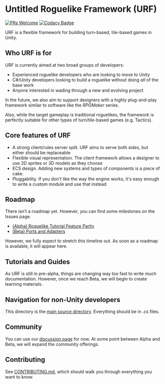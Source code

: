 # Untitled Roguelike Framework (URF)

[![PRs Welcome](https://img.shields.io/badge/PRs-welcome-brightgreen.svg?style=flat-square)](https://makeapullrequest.com)
[![Codacy Badge](https://app.codacy.com/project/badge/Grade/baa8d2a7827845d9b8a4634c7e28d3ab)](https://www.codacy.com/gh/awilsoncs/Untitled-Roguelike-Framework/dashboard?utm_source=github.com&utm_medium=referral&utm_content=awilsoncs/Untitled-Roguelike-Framework&utm_campaign=Badge_Grade)

URF is a flexible framework for building turn-based, tile-based games in Unity.

## Who URF is for

URF is currently aimed at two broad groups of developers:

- Experienced roguelike developers who are looking to move to Unity
- C#/Unity developers looking to build a roguelike without doing _all_ of the
  base work
- Anyone interested in wading through a new and evolving project

In the future, we also aim to support designers with a highly plug-and-play
framework similar to software like the _RPGMaker_ series.

Also, while the target gameplay is traditional roguelikes, the framework is
perfectly suitable for other types of turn/tile-based games (e.g. Tactics).

## Core features of URF

- A strong client/rules server split. URF aims to serve both sides, but either
  should be replaceable
- Flexible visual representation. The client framework allows a designer to use
  2D sprites or 3D models as they choose
- ECS design. Adding new systems and types of components is a piece of cake.
- Pluggability. If you don't like the way the engine works, it's easy enough to
  write a custom module and use that instead

## Roadmap

There isn't a roadmap yet. However, you can find some milestones on the Issues page.

- [(Alpha) Roguelike Tutorial Feature Parity](https://github.com/awilsoncs/Untitled-Roguelike-Framework/milestone/1)
- [(Beta) Ports and Adapters](https://github.com/awilsoncs/Untitled-Roguelike-Framework/milestone/2)

However, we fully expect to stretch this timeline out. As soon as a roadmap is
available, it will appear here.

## Tutorials and Guides

As URF is still in pre-alpha, things are changing way too fast to write much
documentation. However, once we reach Beta, we will begin to create learning materials.

## Navigation for non-Unity developers

This directory is the [main source directory](https://github.com/awilsoncs/Untitled-Roguelike-Framework/tree/main/Assets/Scripts).
Everything should be in .cs files.

## Community

You can use our
[discussion page](https://github.com/awilsoncs/Untitled-Roguelike-Framework/discussions)
for now. At some point between Alpha and Beta, we will expand the community offerings.

## Contributing

See [CONTRIBUTING.md](https://github.com/awilsoncs/Untitled-Roguelike-Framework/blob/main/CONTRIBUTING.md),
which should walk you through everything you want to know.
